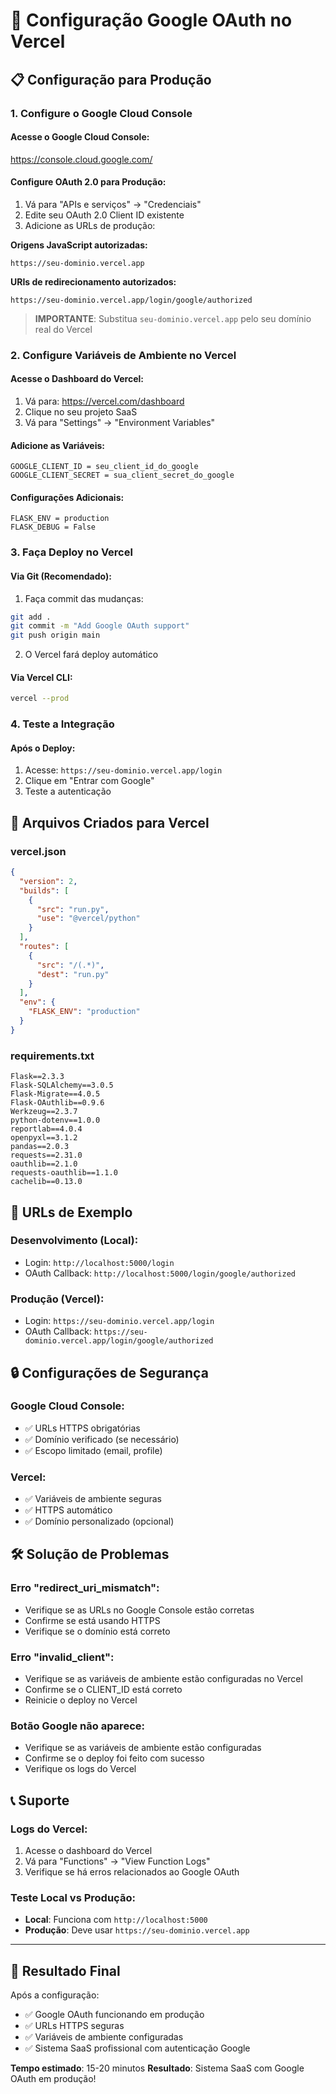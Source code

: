# 🚀 Configuração Google OAuth no Vercel

## 📋 **Configuração para Produção**

### **1. Configure o Google Cloud Console**

#### **Acesse o Google Cloud Console:**
https://console.cloud.google.com/

#### **Configure OAuth 2.0 para Produção:**
1. Vá para "APIs e serviços" → "Credenciais"
2. Edite seu OAuth 2.0 Client ID existente
3. Adicione as URLs de produção:

**Origens JavaScript autorizadas:**
```
https://seu-dominio.vercel.app
```

**URIs de redirecionamento autorizados:**
```
https://seu-dominio.vercel.app/login/google/authorized
```

> **IMPORTANTE**: Substitua `seu-dominio.vercel.app` pelo seu domínio real do Vercel

### **2. Configure Variáveis de Ambiente no Vercel**

#### **Acesse o Dashboard do Vercel:**
1. Vá para: https://vercel.com/dashboard
2. Clique no seu projeto SaaS
3. Vá para "Settings" → "Environment Variables"

#### **Adicione as Variáveis:**
```
GOOGLE_CLIENT_ID = seu_client_id_do_google
GOOGLE_CLIENT_SECRET = sua_client_secret_do_google
```

#### **Configurações Adicionais:**
```
FLASK_ENV = production
FLASK_DEBUG = False
```

### **3. Faça Deploy no Vercel**

#### **Via Git (Recomendado):**
1. Faça commit das mudanças:
```bash
git add .
git commit -m "Add Google OAuth support"
git push origin main
```

2. O Vercel fará deploy automático

#### **Via Vercel CLI:**
```bash
vercel --prod
```

### **4. Teste a Integração**

#### **Após o Deploy:**
1. Acesse: `https://seu-dominio.vercel.app/login`
2. Clique em "Entrar com Google"
3. Teste a autenticação

## 🔧 **Arquivos Criados para Vercel**

### **vercel.json**
```json
{
  "version": 2,
  "builds": [
    {
      "src": "run.py",
      "use": "@vercel/python"
    }
  ],
  "routes": [
    {
      "src": "/(.*)",
      "dest": "run.py"
    }
  ],
  "env": {
    "FLASK_ENV": "production"
  }
}
```

### **requirements.txt**
```
Flask==2.3.3
Flask-SQLAlchemy==3.0.5
Flask-Migrate==4.0.5
Flask-OAuthlib==0.9.6
Werkzeug==2.3.7
python-dotenv==1.0.0
reportlab==4.0.4
openpyxl==3.1.2
pandas==2.0.3
requests==2.31.0
oauthlib==2.1.0
requests-oauthlib==1.1.0
cachelib==0.13.0
```

## 🎯 **URLs de Exemplo**

### **Desenvolvimento (Local):**
- Login: `http://localhost:5000/login`
- OAuth Callback: `http://localhost:5000/login/google/authorized`

### **Produção (Vercel):**
- Login: `https://seu-dominio.vercel.app/login`
- OAuth Callback: `https://seu-dominio.vercel.app/login/google/authorized`

## 🔒 **Configurações de Segurança**

### **Google Cloud Console:**
- ✅ URLs HTTPS obrigatórias
- ✅ Domínio verificado (se necessário)
- ✅ Escopo limitado (email, profile)

### **Vercel:**
- ✅ Variáveis de ambiente seguras
- ✅ HTTPS automático
- ✅ Domínio personalizado (opcional)

## 🛠️ **Solução de Problemas**

### **Erro "redirect_uri_mismatch":**
- Verifique se as URLs no Google Console estão corretas
- Confirme se está usando HTTPS
- Verifique se o domínio está correto

### **Erro "invalid_client":**
- Verifique se as variáveis de ambiente estão configuradas no Vercel
- Confirme se o CLIENT_ID está correto
- Reinicie o deploy no Vercel

### **Botão Google não aparece:**
- Verifique se as variáveis de ambiente estão configuradas
- Confirme se o deploy foi feito com sucesso
- Verifique os logs do Vercel

## 📞 **Suporte**

### **Logs do Vercel:**
1. Acesse o dashboard do Vercel
2. Vá para "Functions" → "View Function Logs"
3. Verifique se há erros relacionados ao Google OAuth

### **Teste Local vs Produção:**
- **Local**: Funciona com `http://localhost:5000`
- **Produção**: Deve usar `https://seu-dominio.vercel.app`

---

## 🎉 **Resultado Final**

Após a configuração:
- ✅ Google OAuth funcionando em produção
- ✅ URLs HTTPS seguras
- ✅ Variáveis de ambiente configuradas
- ✅ Sistema SaaS profissional com autenticação Google

**Tempo estimado**: 15-20 minutos
**Resultado**: Sistema SaaS com Google OAuth em produção!
